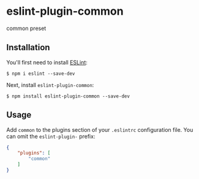 # eslint-plugin-common

common preset

## Installation

You'll first need to install [ESLint](http://eslint.org):

```
$ npm i eslint --save-dev
```

Next, install `eslint-plugin-common`:

```
$ npm install eslint-plugin-common --save-dev
```


## Usage

Add `common` to the plugins section of your `.eslintrc` configuration file. You can omit the `eslint-plugin-` prefix:

```json
{
    "plugins": [
        "common"
    ]
}
```





